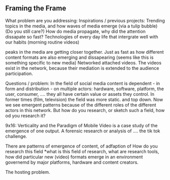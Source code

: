 ## Framing the Frame

What problem are you addressing: 
Inspirations / previous projects:
Trending topics in the media, and how waves of media emerge (via a tulip bubble) 
(Do you still care?) How do media propagate, why did the attention dissapate so fast?
Technologies of every day life that intergrate well with our habits (morning routine videos) 
    
peaks in the media are getting closer together. 
Just as fast as how different content formats are also emerging and dissapearing (seems like this is something specific to new media) 
Networked attached videos. The videos exist in the network, because their mediation is extended to the audience participation.

    
Questions / problem:
In the field of social media content is dependent - in form and distribution - on multiple actors: hardware, software, platform, the user, consumer, .... they all have certain value or assets they control. 
In former times (film, television)  the field was more static. and top down. 
Now we see emergent patterns because of the different roles of the different actors in this network. 
But how do you research, or sketch such a field, how od you research it? 
        
9x16: Verticality and the Paradigm of Mobile Video 
is a case study of the emergence of one output. 
A forensic research or analysis of .... 
the tik tok challenge. 
        
        
There are patterns of emergence of content, of adfaption of 
How do you research this field *what is this field of research, what are research tools, 
how did particular new (video) formats emerge in an environment governemd by major platforms, hardware and content creators. 
    
The hosting problem. 
    